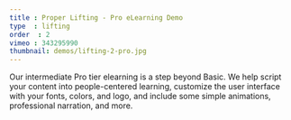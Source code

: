 ```yaml
---
title : Proper Lifting - Pro eLearning Demo
type  : lifting
order  : 2
vimeo : 343295990
thumbnail: demos/lifting-2-pro.jpg
---
```

Our intermediate Pro tier elearning is a step beyond Basic. We help script your content into people-centered learning, customize the user interface with your fonts, colors, and logo, and include some simple animations, professional narration, and more.